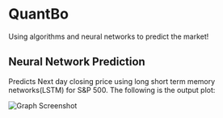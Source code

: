 # QuantBo

Using algorithms and neural networks to predict the market!

## Neural Network Prediction
Predicts Next day closing price using long short term memory networks(LSTM) for S&P 500.
The following is the output plot:

![Graph Screenshot](https://i.imgur.com/Jv8bfFX.png)
